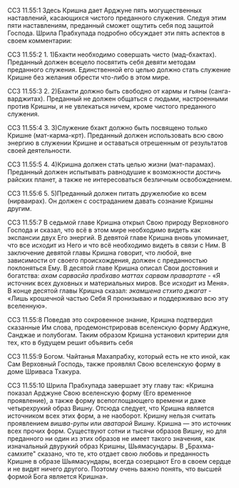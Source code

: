 ССЗ 11.55:1	Здесь Кришна дает Арджуне пять могущественных наставлений, касающихся чистого преданного служения. Следуя этим пяти наставлениям, преданный сможет ощутить себя под защитой Господа. Шрила Прабхупада подробно обсуждает эти пять аспектов в своем комментарии:

ССЗ 11.55:2	1. 1)Бхакти необходимо совершать чисто (мад-бхактах). Преданный должен всецело посвятить себя девяти методам преданного служения. Единственной его целью должно стать служение Кришне без желания обрести что-либо в этом мире.

ССЗ 11.55:3	2. 2)Бхакти должно быть свободно от кармы и гьяны (санга-варджитах). Преданный не должен общаться с людьми, настроенными против Кришны, и не увлекаться ничем, кроме чистого преданного служения.

ССЗ 11.55:4	3. 3)Служение бхакт должно быть посвящено только Кришне (мат-карма-крт). Преданный должен использовать всю свою энергию в служении Кришне и оставаться отрешенным от результатов своей деятельности.

ССЗ 11.55:5	4. 4)Кришна должен стать целью жизни (мат-парамах). Преданный должен испытывать равнодушие к возможности достичь райских планет, а также не интересоваться безличным освобождением.

ССЗ 11.55:6	5. 5)Преданный должен питать дружелюбие ко всем (нирваирах). Он должен с состраданием давать сознание Кришны другим.

ССЗ 11.55:7	В седьмой главе Кришна открыл Свою природу Верховного Господа и сказал, что всё в этом мире необходимо видеть как экспансии двух Его энергий. В девятой главе Кришна вновь упоминает, что все исходит из Него и что всё необходимо видеть в связи с Ним. В заключение девятой главы Кришна говорит, что любой, вне зависимости от своего происхождения, должен с преданностью поклоняться Ему. В десятой главе Кришна описал Свои достояния и богатства: _ахам сарвасйа прабхаво маттах сарвам правартате_ - «Я источник всех духовных и материальных миров. Все исходит из Меня». В конце десятой главы Кришна сказал: _экамшена стхито джагат_ - «Лишь крошечной частью Себя Я пронизываю и поддерживаю всю эту вселенную».

ССЗ 11.55:8	Поведав это сокровенное знание, Кришна подтвердил сказанные Им слова, продемонстрировав вселенскую форму Арджуне, Санджае и полубогам. Таким образом Кришна установил критерии для тех, кто в будущем решит объявить себя

ССЗ 11.55:9	Богом. Чайтанья Махапрабху, который есть не кто иной, как Сам Верховный Господь, также проявлял Свою вселенскую форму в доме Шриваса Тхакура.

ССЗ 11.55:10	Шрила Прабхупада завершает эту главу так: «Кришна показал Арджуне Свою вселенскую форму (Его временное проявление), а также форму всепоглощающего времени и даже четырехрукий образ Вишну. Отсюда следует, что Кришна является источником всех этих форм, а не наоборот. Кришну нельзя считать проявлением _вишва-рупы_ или _аватарой_ Вишну. Кришна — это источник всех прочих форм. Существуют сотни и тысячи образов Вишну, но для преданного ни один из этих образов не имеет такого значения, как изначальный двурукий образ Кришны, Шьямасундары. В „Брахма-самхите" сказано, что те, кто отдает свою любовь и преданность Кришне в образе Шьямасундары, всегда созерцают Его в своем сердце и не видят ничего другого. Поэтому очень важно понять, что высшей формой Бога является Кришна».